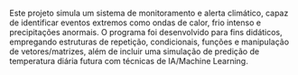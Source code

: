 Este projeto simula um sistema de monitoramento e alerta climático, capaz de identificar eventos extremos como ondas de calor, frio intenso e precipitações anormais. O programa foi desenvolvido para fins didáticos, empregando estruturas de repetição, condicionais, funções e manipulação de vetores/matrizes, além de incluir uma simulação de predição de temperatura diária futura com técnicas de IA/Machine Learning.
